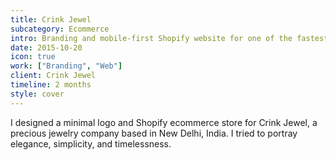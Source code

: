 ```yaml
---
title: Crink Jewel
subcategory: Ecommerce
intro: Branding and mobile-first Shopify website for one of the fastest-growing precious jewelry companies.
date: 2015-10-20
icon: true
work: ["Branding", "Web"]
client: Crink Jewel
timeline: 2 months
style: cover
---
```


I designed a minimal logo and Shopify ecommerce store for Crink Jewel, a precious jewelry company based in New Delhi, India. I tried to portray elegance, simplicity, and timelessness.

<div class="three-images">
	<div><img alt="" src="/images/projects/crink-jewel/1.png"></div>
	<div><img alt="" src="/images/projects/crink-jewel/2.png"></div>
	<div><img alt="" src="/images/projects/crink-jewel/3.png"></div>
</div>
<div class="two-images">
	<div><img alt="" src="/images/projects/crink-jewel/4.png"></div>
	<div><img alt="" src="/images/projects/crink-jewel/5.png"></div>
</div>
<div class="two-images">
	<div><img alt="" src="/images/projects/crink-jewel/6.png"></div>
	<div><img alt="" src="/images/projects/crink-jewel/7.png"></div>
</div>